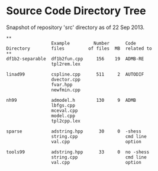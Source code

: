 #  Source Code Directory Tree

Snapshot of repository 'src' directory as of 22 Sep 2013.

    **
                     Example         Number      Code
    Directory        files         of files  MB  related to
    **
    df1b2-separable  df1b2fun.cpp     156    19  ADMB-RE
                     tpl2rem.lex

    linad99          cspline.cpp      511     2  AUTODIF
                     dvector.cpp
                     fvar.hpp
                     newfmin.cpp

    nh99             admodel.h        130     9  ADMB
                     lbfgs.cpp
                     mceval.cpp
                     model.cpp
                     tpl2cpp.lex

    sparse           adstring.hpp      30     0  -shess
                     string.cpp                  cmd line
                     val.cpp                     option

    tools99          adstring.hpp      33     0  no -shess
                     string.cpp                  cmd line
                     val.cpp                     option